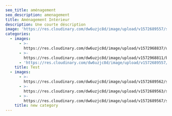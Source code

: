 ```yaml
---
seo_title: aménagement
seo_description: amenagement
title: Aménagement Intérieur
description: Une courte déscription
image: 'https://res.cloudinary.com/dw6uzjc8d/image/upload/v1572689557/sample.jpg'
categories:
  - images:
      - >-
        https://res.cloudinary.com/dw6uzjc8d/image/upload/v1572968837/uowpmjm96spcigvmccno.jpg
      - >-
        https://res.cloudinary.com/dw6uzjc8d/image/upload/v1572968811/bfgd2lt3itwvjiazm4vs.jpg
      - 'https://res.cloudinary.com/dw6uzjc8d/image/upload/v1572689557/sample.jpg'
    title: Test
  - images:
      - >-
        https://res.cloudinary.com/dw6uzjc8d/image/upload/v1572689562/samples/sheep.jpg
      - >-
        https://res.cloudinary.com/dw6uzjc8d/image/upload/v1572689563/samples/bike.jpg
      - >-
        https://res.cloudinary.com/dw6uzjc8d/image/upload/v1572689567/samples/imagecon-group.jpg
    title: new category
---
```



